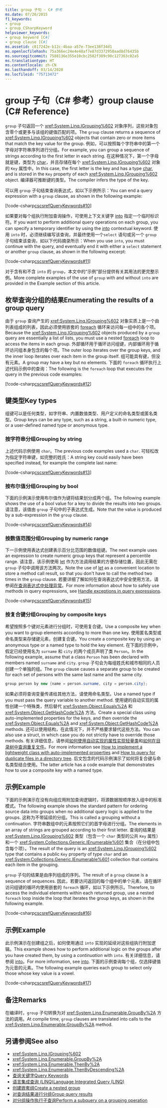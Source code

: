 ```yaml
---
title: group 子句 - C# 参考
ms.date: 07/20/2015
f1_keywords:
- group
- group_CSharpKeyword
helpviewer_keywords:
- group keyword [C#]
- group clause [C#]
ms.assetid: c817242e-b12c-4baa-a57e-73ee138f34d1
ms.openlocfilehash: 75a366ec24e4e48af7e87d3372950aad8d76435b
ms.sourcegitcommit: 7588136e355e10cbc2582f389c90c127363c02a5
ms.translationtype: HT
ms.contentlocale: zh-CN
ms.lasthandoff: 03/14/2020
ms.locfileid: "75713472"
---
```

# <a name="group-clause-c-reference"></a><span data-ttu-id="5710d-102">group 子句（C# 参考）</span><span class="sxs-lookup"><span data-stu-id="5710d-102">group clause (C# Reference)</span></span>

<span data-ttu-id="5710d-103">`group` 子句返回一个 <xref:System.Linq.IGrouping%602> 对象序列，这些对象包含零个或更多与该组的键值匹配的项。</span><span class="sxs-lookup"><span data-stu-id="5710d-103">The `group` clause returns a sequence of <xref:System.Linq.IGrouping%602> objects that contain zero or more items that match the key value for the group.</span></span> <span data-ttu-id="5710d-104">例如，可以按照每个字符串中的第一个字母对字符串序列进行分组。</span><span class="sxs-lookup"><span data-stu-id="5710d-104">For example, you can group a sequence of strings according to the first letter in each string.</span></span> <span data-ttu-id="5710d-105">在这种情况下，第一个字母就是键，类型为 [char](../builtin-types/char.md)，并且存储在每个 <xref:System.Linq.IGrouping%602> 对象的 `Key` 属性中。</span><span class="sxs-lookup"><span data-stu-id="5710d-105">In this case, the first letter is the key and has a type [char](../builtin-types/char.md), and is stored in the `Key` property of each <xref:System.Linq.IGrouping%602> object.</span></span> <span data-ttu-id="5710d-106">编译器可推断键的类型。</span><span class="sxs-lookup"><span data-stu-id="5710d-106">The compiler infers the type of the key.</span></span>

<span data-ttu-id="5710d-107">可以用 `group` 子句结束查询表达式，如以下示例所示：</span><span class="sxs-lookup"><span data-stu-id="5710d-107">You can end a query expression with a `group` clause, as shown in the following example:</span></span>

[!code-csharp[cscsrefQueryKeywords#10](~/samples/snippets/csharp/VS_Snippets_VBCSharp/CsCsrefQueryKeywords/CS/Group.cs#10)]

<span data-ttu-id="5710d-108">如果要对每个组执行附加查询操作，可使用上下文关键字 [into](into.md) 指定一个临时标识符。</span><span class="sxs-lookup"><span data-stu-id="5710d-108">If you want to perform additional query operations on each group, you can specify a temporary identifier by using the [into](into.md) contextual keyword.</span></span> <span data-ttu-id="5710d-109">使用 `into` 时，必须继续编写该查询，并最终使用一个`select` 语句或另一个 `group` 子句结束该查询，如以下代码摘录所示：</span><span class="sxs-lookup"><span data-stu-id="5710d-109">When you use `into`, you must continue with the query, and eventually end it with either a `select` statement or another `group` clause, as shown in the following excerpt:</span></span>

[!code-csharp[cscsrefQueryKeywords#11](~/samples/snippets/csharp/VS_Snippets_VBCSharp/CsCsrefQueryKeywords/CS/Group.cs#11)]

<span data-ttu-id="5710d-110">对于含有和不含 `into` 的 `group`，本文中的“示例”部分提供有关其用法的更完整示例。</span><span class="sxs-lookup"><span data-stu-id="5710d-110">More complete examples of the use of `group` with and without `into` are provided in the Example section of this article.</span></span>

## <a name="enumerating-the-results-of-a-group-query"></a><span data-ttu-id="5710d-111">枚举查询分组的结果</span><span class="sxs-lookup"><span data-stu-id="5710d-111">Enumerating the results of a group query</span></span>

<span data-ttu-id="5710d-112">由于 `group` 查询产生的 <xref:System.Linq.IGrouping%602> 对象实质上是一个由列表组成的列表，因此必须使用嵌套的 [foreach](foreach-in.md) 循环来访问每一组中的各个项。</span><span class="sxs-lookup"><span data-stu-id="5710d-112">Because the <xref:System.Linq.IGrouping%602> objects produced by a `group` query are essentially a list of lists, you must use a nested [foreach](foreach-in.md) loop to access the items in each group.</span></span> <span data-ttu-id="5710d-113">外部循环用于循环访问组键，内部循环用于循环访问组本身包含的每个项。</span><span class="sxs-lookup"><span data-stu-id="5710d-113">The outer loop iterates over the group keys, and the inner loop iterates over each item in the group itself.</span></span> <span data-ttu-id="5710d-114">组可能具有键，但没有元素。</span><span class="sxs-lookup"><span data-stu-id="5710d-114">A group may have a key but no elements.</span></span> <span data-ttu-id="5710d-115">下面的 `foreach` 循环执行上述代码示例中的查询：</span><span class="sxs-lookup"><span data-stu-id="5710d-115">The following is the `foreach` loop that executes the query in the previous code examples:</span></span>

[!code-csharp[cscsrefQueryKeywords#12](~/samples/snippets/csharp/VS_Snippets_VBCSharp/CsCsrefQueryKeywords/CS/Group.cs#12)]

## <a name="key-types"></a><span data-ttu-id="5710d-116">键类型</span><span class="sxs-lookup"><span data-stu-id="5710d-116">Key types</span></span>

<span data-ttu-id="5710d-117">组键可以是任何类型，如字符串、内置数值类型、用户定义的命名类型或匿名类型。</span><span class="sxs-lookup"><span data-stu-id="5710d-117">Group keys can be any type, such as a string, a built-in numeric type, or a user-defined named type or anonymous type.</span></span>

### <a name="grouping-by-string"></a><span data-ttu-id="5710d-118">按字符串分组</span><span class="sxs-lookup"><span data-stu-id="5710d-118">Grouping by string</span></span>

<span data-ttu-id="5710d-119">上述代码示例使用 `char`。</span><span class="sxs-lookup"><span data-stu-id="5710d-119">The previous code examples used a `char`.</span></span> <span data-ttu-id="5710d-120">可轻松改为指定字符串键，如完整的姓氏：</span><span class="sxs-lookup"><span data-stu-id="5710d-120">A string key could easily have been specified instead, for example the complete last name:</span></span>

[!code-csharp[cscsrefQueryKeywords#13](~/samples/snippets/csharp/VS_Snippets_VBCSharp/CsCsrefQueryKeywords/CS/Group.cs#13)]

### <a name="grouping-by-bool"></a><span data-ttu-id="5710d-121">按布尔值分组</span><span class="sxs-lookup"><span data-stu-id="5710d-121">Grouping by bool</span></span>

<span data-ttu-id="5710d-122">下面的示例演示使用布尔值作为键将结果划分成两个组。</span><span class="sxs-lookup"><span data-stu-id="5710d-122">The following example shows the use of a bool value for a key to divide the results into two groups.</span></span> <span data-ttu-id="5710d-123">请注意，该值由 `group` 子句中的子表达式生成。</span><span class="sxs-lookup"><span data-stu-id="5710d-123">Note that the value is produced by a sub-expression in the `group` clause.</span></span>

[!code-csharp[cscsrefQueryKeywords#14](~/samples/snippets/csharp/VS_Snippets_VBCSharp/CsCsrefQueryKeywords/CS/Group.cs#14)]

### <a name="grouping-by-numeric-range"></a><span data-ttu-id="5710d-124">按数值范围分组</span><span class="sxs-lookup"><span data-stu-id="5710d-124">Grouping by numeric range</span></span>

<span data-ttu-id="5710d-125">下一示例使用表达式创建表示百分比范围的数值组键。</span><span class="sxs-lookup"><span data-stu-id="5710d-125">The next example uses an expression to create numeric group keys that represent a percentile range.</span></span> <span data-ttu-id="5710d-126">请注意，该示例使用 [let](let-clause.md) 作为方法调用结果的方便存储位置，因此无需在 `group` 子句中调用该方法两次。</span><span class="sxs-lookup"><span data-stu-id="5710d-126">Note the use of [let](let-clause.md) as a convenient location to store a method call result, so that you don't have to call the method two times in the `group` clause.</span></span> <span data-ttu-id="5710d-127">若要详细了解如何在查询表达式中安全使用方法，请参阅[在查询表达式中处理异常](../../linq/handle-exceptions-in-query-expressions.md)。</span><span class="sxs-lookup"><span data-stu-id="5710d-127">For more information about how to safely use methods in query expressions, see [Handle exceptions in query expressions](../../linq/handle-exceptions-in-query-expressions.md).</span></span>

[!code-csharp[cscsrefQueryKeywords#15](~/samples/snippets/csharp/VS_Snippets_VBCSharp/CsCsrefQueryKeywords/CS/Group.cs#15)]

### <a name="grouping-by-composite-keys"></a><span data-ttu-id="5710d-128">按复合键分组</span><span class="sxs-lookup"><span data-stu-id="5710d-128">Grouping by composite keys</span></span>

<span data-ttu-id="5710d-129">希望按照多个键对元素进行分组时，可使用复合键。</span><span class="sxs-lookup"><span data-stu-id="5710d-129">Use a composite key when you want to group elements according to more than one key.</span></span> <span data-ttu-id="5710d-130">使用匿名类型或命名类型来存储键元素，创建复合键。</span><span class="sxs-lookup"><span data-stu-id="5710d-130">You create a composite key by using an anonymous type or a named type to hold the key element.</span></span> <span data-ttu-id="5710d-131">在下面的示例中，假定已经使用名为 `surname` 和 `city` 的两个成员声明了类 `Person`。</span><span class="sxs-lookup"><span data-stu-id="5710d-131">In the following example, assume that a class `Person` has been declared with members named `surname` and `city`.</span></span> <span data-ttu-id="5710d-132">`group` 子句会为每组姓氏和城市相同的人员创建一个单独的组。</span><span class="sxs-lookup"><span data-stu-id="5710d-132">The `group` clause causes a separate group to be created for each set of persons with the same last name and the same city.</span></span>

```csharp
group person by new {name = person.surname, city = person.city};
```

<span data-ttu-id="5710d-133">如果必须将查询变量传递给其他方法，请使用命名类型。</span><span class="sxs-lookup"><span data-stu-id="5710d-133">Use a named type if you must pass the query variable to another method.</span></span> <span data-ttu-id="5710d-134">使用键的自动实现的属性创建一个特殊类，然后替代 <xref:System.Object.Equals%2A> 和 <xref:System.Object.GetHashCode%2A> 方法。</span><span class="sxs-lookup"><span data-stu-id="5710d-134">Create a special class using auto-implemented properties for the keys, and then override the <xref:System.Object.Equals%2A> and <xref:System.Object.GetHashCode%2A> methods.</span></span> <span data-ttu-id="5710d-135">还可以使用结构，在此情况下，并不严格要求替代这些方法。</span><span class="sxs-lookup"><span data-stu-id="5710d-135">You can also use a struct, in which case you do not strictly have to override those methods.</span></span> <span data-ttu-id="5710d-136">有关详细信息，请参阅[如何使用自动实现的属性实现轻量类](../../programming-guide/classes-and-structs/how-to-implement-a-lightweight-class-with-auto-implemented-properties.md)和[如何在目录树中查询重复文件](../../programming-guide/concepts/linq/how-to-query-for-duplicate-files-in-a-directory-tree-linq.md)。</span><span class="sxs-lookup"><span data-stu-id="5710d-136">For more information see [How to implement a lightweight class with auto-implemented properties](../../programming-guide/classes-and-structs/how-to-implement-a-lightweight-class-with-auto-implemented-properties.md) and [How to query for duplicate files in a directory tree](../../programming-guide/concepts/linq/how-to-query-for-duplicate-files-in-a-directory-tree-linq.md).</span></span> <span data-ttu-id="5710d-137">后文包含的代码示例演示了如何将复合键与命名类型结合使用。</span><span class="sxs-lookup"><span data-stu-id="5710d-137">The latter article has a code example that demonstrates how to use a composite key with a named type.</span></span>

## <a name="example"></a><span data-ttu-id="5710d-138">示例</span><span class="sxs-lookup"><span data-stu-id="5710d-138">Example</span></span>

<span data-ttu-id="5710d-139">下面的示例演示在没有向组应用附加查询逻辑时，将源数据按顺序放入组中的标准模式。</span><span class="sxs-lookup"><span data-stu-id="5710d-139">The following example shows the standard pattern for ordering source data into groups when no additional query logic is applied to the groups.</span></span> <span data-ttu-id="5710d-140">这称为不带延续的分组。</span><span class="sxs-lookup"><span data-stu-id="5710d-140">This is called a grouping without a continuation.</span></span> <span data-ttu-id="5710d-141">字符串数组中的元素按照它们的首字母进行分组。</span><span class="sxs-lookup"><span data-stu-id="5710d-141">The elements in an array of strings are grouped according to their first letter.</span></span> <span data-ttu-id="5710d-142">查询的结果是 <xref:System.Linq.IGrouping%602> 类型（包含一个 `char` 类型的公共 `Key` 属性）和一个 <xref:System.Collections.Generic.IEnumerable%601> 集合（在分组中包含每个项）。</span><span class="sxs-lookup"><span data-stu-id="5710d-142">The result of the query is an <xref:System.Linq.IGrouping%602> type that contains a public `Key` property of type `char` and an <xref:System.Collections.Generic.IEnumerable%601> collection that contains each item in the grouping.</span></span>

<span data-ttu-id="5710d-143">`group` 子句的结果是由序列组成的序列。</span><span class="sxs-lookup"><span data-stu-id="5710d-143">The result of a `group` clause is a sequence of sequences.</span></span> <span data-ttu-id="5710d-144">因此，若要访问返回的每个组中的单个元素，请在循环访问组键的循环内使用嵌套的 `foreach` 循环，如以下示例所示。</span><span class="sxs-lookup"><span data-stu-id="5710d-144">Therefore, to access the individual elements within each returned group, use a nested `foreach` loop inside the loop that iterates the group keys, as shown in the following example.</span></span>

[!code-csharp[cscsrefQueryKeywords#16](~/samples/snippets/csharp/VS_Snippets_VBCSharp/CsCsrefQueryKeywords/CS/Group.cs#16)]

## <a name="example"></a><span data-ttu-id="5710d-145">示例</span><span class="sxs-lookup"><span data-stu-id="5710d-145">Example</span></span>

<span data-ttu-id="5710d-146">此示例演示在创建组之后，如何使用通过 `into` 实现的延续对这些组执行附加逻辑。</span><span class="sxs-lookup"><span data-stu-id="5710d-146">This example shows how to perform additional logic on the groups after you have created them, by using a *continuation* with `into`.</span></span> <span data-ttu-id="5710d-147">有关详细信息，请参阅 [into](into.md)。</span><span class="sxs-lookup"><span data-stu-id="5710d-147">For more information, see [into](into.md).</span></span> <span data-ttu-id="5710d-148">下面的示例查询每个组，仅选择键值为元音的元素。</span><span class="sxs-lookup"><span data-stu-id="5710d-148">The following example queries each group to select only those whose key value is a vowel.</span></span>

[!code-csharp[cscsrefQueryKeywords#17](~/samples/snippets/csharp/VS_Snippets_VBCSharp/CsCsrefQueryKeywords/CS/Group.cs#17)]

## <a name="remarks"></a><span data-ttu-id="5710d-149">备注</span><span class="sxs-lookup"><span data-stu-id="5710d-149">Remarks</span></span>

<span data-ttu-id="5710d-150">在编译时，`group` 子句转换为对 <xref:System.Linq.Enumerable.GroupBy%2A> 方法的调用。</span><span class="sxs-lookup"><span data-stu-id="5710d-150">At compile time, `group` clauses are translated into calls to the <xref:System.Linq.Enumerable.GroupBy%2A> method.</span></span>

## <a name="see-also"></a><span data-ttu-id="5710d-151">另请参阅</span><span class="sxs-lookup"><span data-stu-id="5710d-151">See also</span></span>

- <xref:System.Linq.IGrouping%602>
- <xref:System.Linq.Enumerable.GroupBy%2A>
- <xref:System.Linq.Enumerable.ThenBy%2A>
- <xref:System.Linq.Enumerable.ThenByDescending%2A>
- [<span data-ttu-id="5710d-152">查询关键字</span><span class="sxs-lookup"><span data-stu-id="5710d-152">Query Keywords</span></span>](query-keywords.md)
- [<span data-ttu-id="5710d-153">语言集成查询 (LINQ)</span><span class="sxs-lookup"><span data-stu-id="5710d-153">Language Integrated Query (LINQ)</span></span>](../../linq/index.md)
- [<span data-ttu-id="5710d-154">创建嵌套组</span><span class="sxs-lookup"><span data-stu-id="5710d-154">Create a nested group</span></span>](../../linq/create-a-nested-group.md)
- [<span data-ttu-id="5710d-155">对查询结果进行分组</span><span class="sxs-lookup"><span data-stu-id="5710d-155">Group query results</span></span>](../../linq/group-query-results.md)
- [<span data-ttu-id="5710d-156">对分组操作执行子查询</span><span class="sxs-lookup"><span data-stu-id="5710d-156">Perform a subquery on a grouping operation</span></span>](../../linq/perform-a-subquery-on-a-grouping-operation.md)
